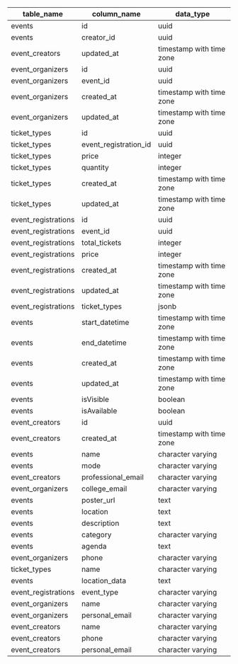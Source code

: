 | table_name          | column_name           | data_type                |
| ------------------- | --------------------- | ------------------------ |
| events              | id                    | uuid                     |
| events              | creator_id            | uuid                     |
| event_creators      | updated_at            | timestamp with time zone |
| event_organizers    | id                    | uuid                     |
| event_organizers    | event_id              | uuid                     |
| event_organizers    | created_at            | timestamp with time zone |
| event_organizers    | updated_at            | timestamp with time zone |
| ticket_types        | id                    | uuid                     |
| ticket_types        | event_registration_id | uuid                     |
| ticket_types        | price                 | integer                  |
| ticket_types        | quantity              | integer                  |
| ticket_types        | created_at            | timestamp with time zone |
| ticket_types        | updated_at            | timestamp with time zone |
| event_registrations | id                    | uuid                     |
| event_registrations | event_id              | uuid                     |
| event_registrations | total_tickets         | integer                  |
| event_registrations | price                 | integer                  |
| event_registrations | created_at            | timestamp with time zone |
| event_registrations | updated_at            | timestamp with time zone |
| event_registrations | ticket_types          | jsonb                    |
| events              | start_datetime        | timestamp with time zone |
| events              | end_datetime          | timestamp with time zone |
| events              | created_at            | timestamp with time zone |
| events              | updated_at            | timestamp with time zone |
| events              | isVisible             | boolean                  |
| events              | isAvailable           | boolean                  |
| event_creators      | id                    | uuid                     |
| event_creators      | created_at            | timestamp with time zone |
| events              | name                  | character varying        |
| events              | mode                  | character varying        |
| event_creators      | professional_email    | character varying        |
| event_organizers    | college_email         | character varying        |
| events              | poster_url            | text                     |
| events              | location              | text                     |
| events              | description           | text                     |
| events              | category              | character varying        |
| events              | agenda                | text                     |
| event_organizers    | phone                 | character varying        |
| ticket_types        | name                  | character varying        |
| events              | location_data         | text                     |
| event_registrations | event_type            | character varying        |
| event_organizers    | name                  | character varying        |
| event_organizers    | personal_email        | character varying        |
| event_creators      | name                  | character varying        |
| event_creators      | phone                 | character varying        |
| event_creators      | personal_email        | character varying        |